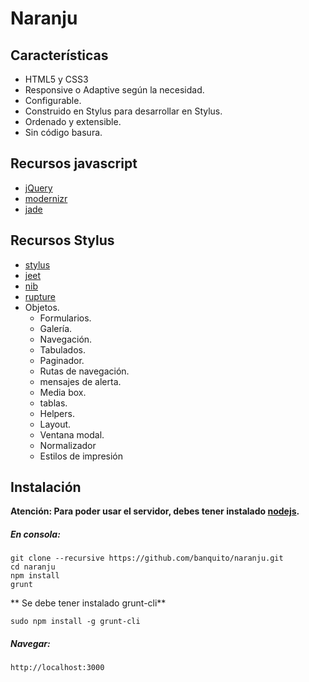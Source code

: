 Naranju
======================

## Características

- HTML5 y CSS3
- Responsive o Adaptive según la necesidad.
- Configurable.
- Construido en Stylus para desarrollar en Stylus.
- Ordenado y extensible.
- Sin código basura.

## Recursos javascript

- [jQuery](http://jquery.com/)
- [modernizr](http://modernizr.com/)
- [jade](http://jade-lang.com)

## Recursos Stylus

- [stylus](http://learnboost.github.io/stylus/)
- [jeet](http://jeet.gs/)
- [nib](http://visionmedia.github.io/nib/)
- [rupture](http://jenius.github.io/rupture/)
- Objetos.
    - Formularios.
    - Galería.
    - Navegación.
    - Tabulados.
    - Paginador.
    - Rutas de navegación.
    - mensajes de alerta.
    - Media box.
    - tablas.
    - Helpers.
    - Layout.
    - Ventana modal.
    - Normalizador
    - Estilos de impresión

## Instalación

**Atención: Para poder usar el servidor, debes tener instalado [nodejs](http://nodejs.org).**


##### En consola:

    git clone --recursive https://github.com/banquito/naranju.git
    cd naranju
    npm install
    grunt

** Se debe tener instalado grunt-cli**

    sudo npm install -g grunt-cli

##### Navegar: 

    http://localhost:3000

